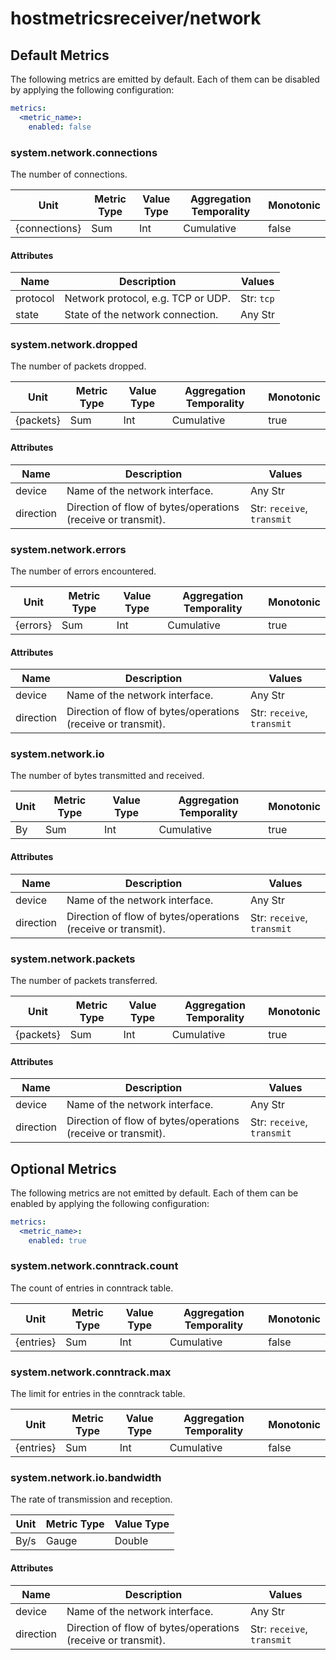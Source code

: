 [comment]: <> (Code generated by mdatagen. DO NOT EDIT.)

# hostmetricsreceiver/network

## Default Metrics

The following metrics are emitted by default. Each of them can be disabled by applying the following configuration:

```yaml
metrics:
  <metric_name>:
    enabled: false
```

### system.network.connections

The number of connections.

| Unit | Metric Type | Value Type | Aggregation Temporality | Monotonic |
| ---- | ----------- | ---------- | ----------------------- | --------- |
| {connections} | Sum | Int | Cumulative | false |

#### Attributes

| Name | Description | Values |
| ---- | ----------- | ------ |
| protocol | Network protocol, e.g. TCP or UDP. | Str: ``tcp`` |
| state | State of the network connection. | Any Str |

### system.network.dropped

The number of packets dropped.

| Unit | Metric Type | Value Type | Aggregation Temporality | Monotonic |
| ---- | ----------- | ---------- | ----------------------- | --------- |
| {packets} | Sum | Int | Cumulative | true |

#### Attributes

| Name | Description | Values |
| ---- | ----------- | ------ |
| device | Name of the network interface. | Any Str |
| direction | Direction of flow of bytes/operations (receive or transmit). | Str: ``receive``, ``transmit`` |

### system.network.errors

The number of errors encountered.

| Unit | Metric Type | Value Type | Aggregation Temporality | Monotonic |
| ---- | ----------- | ---------- | ----------------------- | --------- |
| {errors} | Sum | Int | Cumulative | true |

#### Attributes

| Name | Description | Values |
| ---- | ----------- | ------ |
| device | Name of the network interface. | Any Str |
| direction | Direction of flow of bytes/operations (receive or transmit). | Str: ``receive``, ``transmit`` |

### system.network.io

The number of bytes transmitted and received.

| Unit | Metric Type | Value Type | Aggregation Temporality | Monotonic |
| ---- | ----------- | ---------- | ----------------------- | --------- |
| By | Sum | Int | Cumulative | true |

#### Attributes

| Name | Description | Values |
| ---- | ----------- | ------ |
| device | Name of the network interface. | Any Str |
| direction | Direction of flow of bytes/operations (receive or transmit). | Str: ``receive``, ``transmit`` |

### system.network.packets

The number of packets transferred.

| Unit | Metric Type | Value Type | Aggregation Temporality | Monotonic |
| ---- | ----------- | ---------- | ----------------------- | --------- |
| {packets} | Sum | Int | Cumulative | true |

#### Attributes

| Name | Description | Values |
| ---- | ----------- | ------ |
| device | Name of the network interface. | Any Str |
| direction | Direction of flow of bytes/operations (receive or transmit). | Str: ``receive``, ``transmit`` |

## Optional Metrics

The following metrics are not emitted by default. Each of them can be enabled by applying the following configuration:

```yaml
metrics:
  <metric_name>:
    enabled: true
```

### system.network.conntrack.count

The count of entries in conntrack table.

| Unit | Metric Type | Value Type | Aggregation Temporality | Monotonic |
| ---- | ----------- | ---------- | ----------------------- | --------- |
| {entries} | Sum | Int | Cumulative | false |

### system.network.conntrack.max

The limit for entries in the conntrack table.

| Unit | Metric Type | Value Type | Aggregation Temporality | Monotonic |
| ---- | ----------- | ---------- | ----------------------- | --------- |
| {entries} | Sum | Int | Cumulative | false |

### system.network.io.bandwidth

The rate of transmission and reception.

| Unit | Metric Type | Value Type |
| ---- | ----------- | ---------- |
| By/s | Gauge | Double |

#### Attributes

| Name | Description | Values |
| ---- | ----------- | ------ |
| device | Name of the network interface. | Any Str |
| direction | Direction of flow of bytes/operations (receive or transmit). | Str: ``receive``, ``transmit`` |
